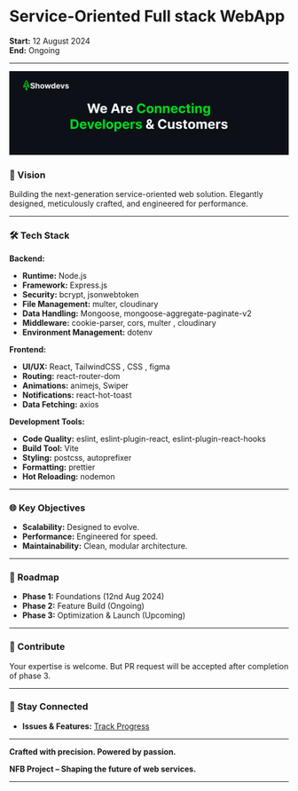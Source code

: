 # **Service-Oriented Full stack WebApp**

**Start:** 12 August 2024  
**End:** Ongoing

---

![image](./Banner/banner.svg)

### **🚀 Vision**

Building the next-generation service-oriented web solution. Elegantly designed, meticulously crafted, and engineered for performance.

---

### **🛠️ Tech Stack**

**Backend:**
- **Runtime:** Node.js
- **Framework:** Express.js
- **Security:** bcrypt, jsonwebtoken
- **File Management:** multer, cloudinary
- **Data Handling:** Mongoose, mongoose-aggregate-paginate-v2
- **Middleware:** cookie-parser, cors, multer , cloudinary
- **Environment Management:** dotenv

**Frontend:**
- **UI/UX:** React, TailwindCSS , CSS , figma
- **Routing:** react-router-dom
- **Animations:** animejs, Swiper
- **Notifications:** react-hot-toast
- **Data Fetching:** axios

**Development Tools:**
- **Code Quality:** eslint, eslint-plugin-react, eslint-plugin-react-hooks
- **Build Tool:** Vite
- **Styling:** postcss, autoprefixer
- **Formatting:** prettier
- **Hot Reloading:** nodemon

---

### **🌐 Key Objectives**

- **Scalability:** Designed to evolve.
- **Performance:** Engineered for speed.
- **Maintainability:** Clean, modular architecture.

---

### **📅 Roadmap**

- **Phase 1:** Foundations (12nd Aug 2024)
- **Phase 2:** Feature Build (Ongoing)
- **Phase 3:** Optimization & Launch (Upcoming)

---

### **🤝 Contribute**

Your expertise is welcome. But PR request will be accepted after completion of phase 3.

---

### **📢 Stay Connected**

- **Issues & Features:** [Track Progress](https://github.com/BuddhadebKoner)

---

**Crafted with precision. Powered by passion.** 

**NFB Project – Shaping the future of web services.**

---